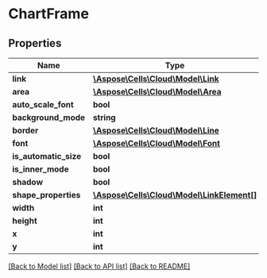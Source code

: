 # ChartFrame

## Properties
Name | Type | Description | Notes
------------ | ------------- | ------------- | -------------
**link** | [**\Aspose\Cells\Cloud\Model\Link**](Link.md) |  | [optional] 
**area** | [**\Aspose\Cells\Cloud\Model\Area**](Area.md) |  | [optional] 
**auto_scale_font** | **bool** |  | [optional] 
**background_mode** | **string** |  | [optional] 
**border** | [**\Aspose\Cells\Cloud\Model\Line**](Line.md) |  | [optional] 
**font** | [**\Aspose\Cells\Cloud\Model\Font**](Font.md) |  | [optional] 
**is_automatic_size** | **bool** |  | [optional] 
**is_inner_mode** | **bool** |  | [optional] 
**shadow** | **bool** |  | [optional] 
**shape_properties** | [**\Aspose\Cells\Cloud\Model\LinkElement[]**](LinkElement.md) |  | [optional] 
**width** | **int** |  | [optional] 
**height** | **int** |  | [optional] 
**x** | **int** |  | [optional] 
**y** | **int** |  | [optional] 

[[Back to Model list]](../README.md#documentation-for-models) [[Back to API list]](../README.md#documentation-for-api-endpoints) [[Back to README]](../README.md)


